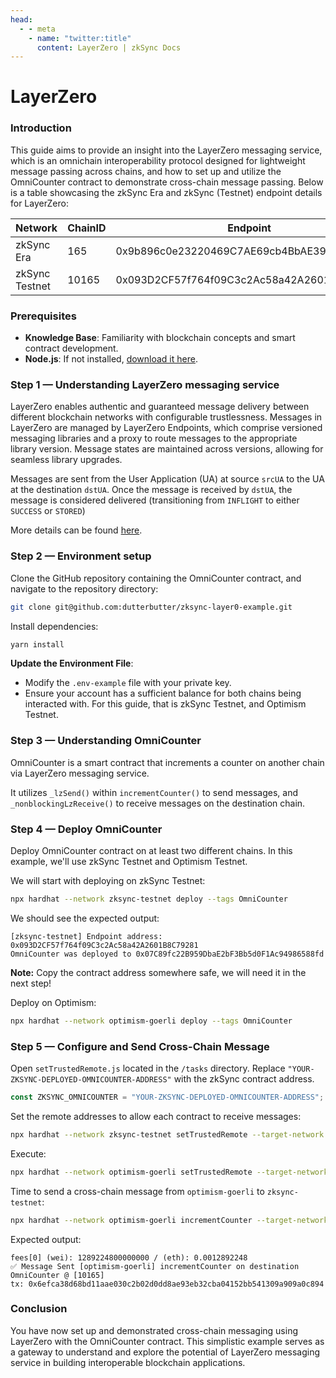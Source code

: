 ```yaml
---
head:
  - - meta
    - name: "twitter:title"
      content: LayerZero | zkSync Docs
---
```


# LayerZero

### Introduction

This guide aims to provide an insight into the LayerZero messaging service, which is an omnichain interoperability protocol designed for lightweight message passing across chains, and how to set up and utilize the OmniCounter contract to demonstrate cross-chain message passing. Below is a table showcasing the zkSync Era and zkSync (Testnet) endpoint details for LayerZero:

<table><thead><tr><th width="176">Network</th><th width="91.33333333333331">ChainID</th><th>Endpoint</th></tr></thead><tbody><tr><td>zkSync Era</td><td>165</td><td>0x9b896c0e23220469C7AE69cb4BbAE391eAa4C8da</td></tr><tr><td>zkSync Testnet</td><td>10165</td><td>0x093D2CF57f764f09C3c2Ac58a42A2601B8C79281</td></tr></tbody></table>

### Prerequisites

- **Knowledge Base**: Familiarity with blockchain concepts and smart contract development.
- **Node.js**: If not installed, [download it here](https://nodejs.org/).

### Step 1 — Understanding LayerZero messaging service

LayerZero enables authentic and guaranteed message delivery between different blockchain networks with configurable trustlessness. Messages in LayerZero are managed by LayerZero Endpoints, which comprise versioned messaging libraries and a proxy to route messages to the appropriate library version. Message states are maintained across versions, allowing for seamless library upgrades.&#x20;

Messages are sent from the User Application (UA) at source `srcUA` to the UA at the destination `dstUA`. Once the message is received by `dstUA`, the message is considered delivered (transitioning from `INFLIGHT` to either `SUCCESS` or `STORED`)

More details can be found [here](https://layerzero.gitbook.io/docs/faq/messaging-properties).

### Step 2 — Environment setup

Clone the GitHub repository containing the OmniCounter contract, and navigate to the repository directory:

```bash
git clone git@github.com:dutterbutter/zksync-layer0-example.git
```

Install dependencies:

```bash
yarn install
```

**Update the Environment File**:

- Modify the `.env-example` file with your private key.
- Ensure your account has a sufficient balance for both chains being interacted with. For this guide, that is zkSync Testnet, and Optimism Testnet.

### Step 3 — Understanding OmniCounter

OmniCounter is a smart contract that increments a counter on another chain via LayerZero messaging service.&#x20;

It utilizes `_lzSend()` within `incrementCounter()` to send messages, and `_nonblockingLzReceive()` to receive messages on the destination chain.

### Step 4 — Deploy OmniCounter

Deploy OmniCounter contract on at least two different chains. In this example, we'll use zkSync Testnet and Optimism Testnet.&#x20;

We will start with deploying on zkSync Testnet:

```bash
npx hardhat --network zksync-testnet deploy --tags OmniCounter
```

We should see the expected output:

```
[zksync-testnet] Endpoint address: 0x093D2CF57f764f09C3c2Ac58a42A2601B8C79281
OmniCounter was deployed to 0x07C89fc22B959DbaE2bF3Bb5d0F1Ac94986588fd
```

**Note:** Copy the contract address somewhere safe, we will need it in the next step!

Deploy on Optimism:

```bash
npx hardhat --network optimism-goerli deploy --tags OmniCounter
```

### Step 5 — Configure and Send Cross-Chain Message

Open `setTrustedRemote.js` located in the `/tasks` directory. Replace `"YOUR-ZKSYNC-DEPLOYED-OMNICOUNTER-ADDRESS"` with the zkSync contract address.

```javascript
const ZKSYNC_OMNICOUNTER = "YOUR-ZKSYNC-DEPLOYED-OMNICOUNTER-ADDRESS";
```

Set the remote addresses to allow each contract to receive messages:

```bash
npx hardhat --network zksync-testnet setTrustedRemote --target-network optimism-goerli --contract OmniCounter
```

Execute:

```bash
npx hardhat --network optimism-goerli setTrustedRemote --target-network zksync-testnet --contract OmniCounter
```

Time to send a cross-chain message from `optimism-goerli` to `zksync-testnet`:

```bash
npx hardhat --network optimism-goerli incrementCounter --target-network zksync-testnet
```

Expected output:

```
fees[0] (wei): 1289224800000000 / (eth): 0.0012892248
✅ Message Sent [optimism-goerli] incrementCounter on destination OmniCounter @ [10165]
tx: 0x6efca38d68bd11aae030c2b02d0dd8ae93eb32cba04152bb541309a909a0c894
```

### Conclusion

You have now set up and demonstrated cross-chain messaging using LayerZero with the OmniCounter contract. This simplistic example serves as a gateway to understand and explore the potential of LayerZero messaging service in building interoperable blockchain applications.
